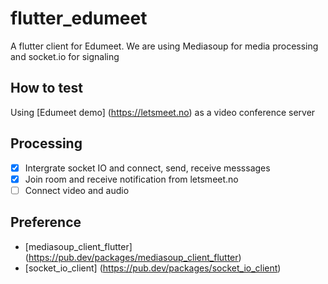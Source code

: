 # flutter_edumeet

A flutter client for Edumeet.
We are using Mediasoup for media processing and socket.io for signaling

## How to test
Using [Edumeet demo] (https://letsmeet.no) as a video conference server

## Processing
- [x] Intergrate socket IO and connect, send, receive messsages
- [x] Join room and receive notification from letsmeet.no
- [ ] Connect video and audio

## Preference
- [mediasoup_client_flutter] (https://pub.dev/packages/mediasoup_client_flutter)
- [socket_io_client] (https://pub.dev/packages/socket_io_client)
